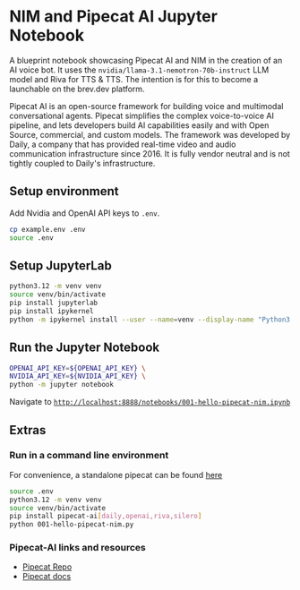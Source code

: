 # NIM and Pipecat AI Jupyter Notebook

A blueprint notebook showcasing Pipecat AI and NIM in the creation of an AI voice bot. It uses the `nvidia/llama-3.1-nemotron-70b-instruct` LLM model and Riva for TTS & TTS. The intention is for this to become a launchable on the brev.dev platform.

Pipecat AI is an open-source framework for building voice and multimodal conversational agents. Pipecat simplifies the complex voice-to-voice AI pipeline, and lets developers build AI capabilities easily and with Open Source, commercial, and custom models.
The framework was developed by Daily, a company that has provided real-time video and audio communication infrastructure since 2016. It is fully vendor neutral and is not tightly coupled to Daily's infrastructure.

## Setup environment
Add Nvidia and OpenAI API keys to `.env`.
```bash
cp example.env .env
source .env
```

## Setup JupyterLab
```bash
python3.12 -m venv venv
source venv/bin/activate
pip install jupyterlab
pip install ipykernel
python -m ipykernel install --user --name=venv --display-name "Python3.12"
```

## Run the Jupyter Notebook
```bash
OPENAI_API_KEY=${OPENAI_API_KEY} \
NVIDIA_API_KEY=${NVIDIA_API_KEY} \
python -m jupyter notebook
```

Navigate to [`http://localhost:8888/notebooks/001-hello-pipecat-nim.ipynb`](http://localhost:8888/notebooks/001-hello-pipecat-nim.ipynb)

## Extras

### Run in a command line environment
For convenience, a standalone pipecat can be found [here](./001-hello-pipecat-nim.py)

```bash
source .env
python3.12 -m venv venv
source venv/bin/activate
pip install pipecat-ai[daily,openai,riva,silero]
python 001-hello-pipecat-nim.py
```

### Pipecat-AI links and resources

- [Pipecat Repo](https://github.com/pipecat-ai/pipecat)
- [Pipecat docs](https://docs.pipecat.ai)
